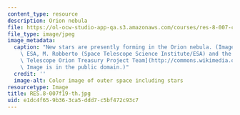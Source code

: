 ```yaml
---
content_type: resource
description: Orion nebula
file: https://ol-ocw-studio-app-qa.s3.amazonaws.com/courses/res-8-007-cosmic-origin-of-the-chemical-elements-fall-2019/e1dc4f659b363ca5ddd7c5bf472c93c7_RES.8-007f19-th.jpg
file_type: image/jpeg
image_metadata:
  caption: "New stars are presently forming in the Orion nebula. (Image by\_[NASA,\
    \ ESA, M. Robberto (Space Telescope Science Institute/ESA) and the Hubble Space\
    \ Telescope Orion Treasury Project Team](http://commons.wikimedia.org/w/index.php?curid=1164360).\
    \ Image is in the public domain.)"
  credit: ''
  image-alt: Color image of outer space including stars
resourcetype: Image
title: RES.8-007f19-th.jpg
uid: e1dc4f65-9b36-3ca5-ddd7-c5bf472c93c7
---
```

